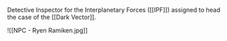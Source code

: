 Detective Inspector for the Interplanetary Forces ([[IPF]]) assigned to head the case of the [[Dark Vector]].

![[NPC - Ryen Ramiken.jpg]]